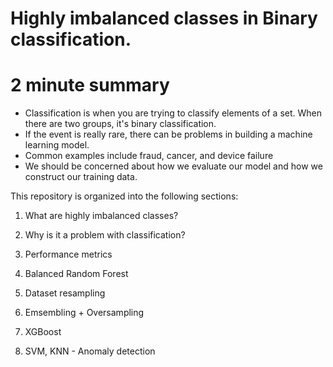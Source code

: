 # Highly imbalanced classes in Binary classification.

# 2 minute summary
- Classification is when you are trying to classify elements of a set. When there are two groups, it's binary classification. 
- If the event is really rare, there can be problems in building a machine learning model. 
- Common examples include fraud, cancer, and device failure
- We should be concerned about how we evaluate our model and how we construct our training data. 

This repository is organized into the following sections:

1. What are highly imbalanced classes?

2. Why is it a problem with classification?

3. Performance metrics

4. Balanced Random Forest

5. Dataset resampling

6. Emsembling + Oversampling

7. XGBoost

8. SVM, KNN - Anomaly detection






